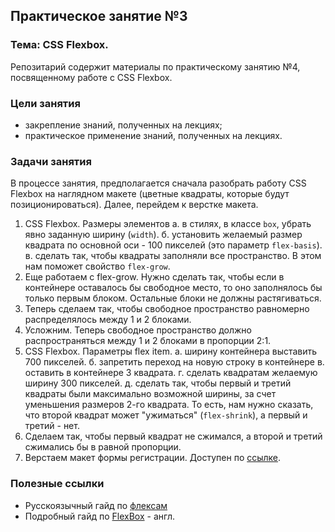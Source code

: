 ## Практическое занятие №3

### Тема: CSS Flexbox.

Репозитарий содержит материалы по практическому занятию №4, посвященному работе с CSS Flexbox.

### Цели занятия
- закрепление знаний, полученных на лекциях;
- практическое применение знаний, полученных на лекциях.

### Задачи занятия
В процессе занятия, предполагается сначала разобрать работу CSS Flexbox на наглядном макете (цветные квадраты, которые будут позиционироваться). Далее, перейдем к верстке макета.
1. CSS Flexbox. Размеры элементов
  а. в стилях, в классе `box`, убрать явно заданную ширину (`width`).
  б. установить желаемый размер квадрата по основной оси - 100 пикселей (это параметр `flex-basis`).
  в. сделать так, чтобы квадраты заполняли все пространство. В этом нам поможет свойство `flex-grow`.
2. Еще работаем с flex-grow. Нужно сделать так, чтобы если в контейнере оставалось бы свободное место, то оно заполнялось бы только первым блоком. Остальные блоки не должны растягиваться.
3. Теперь сделаем так, чтобы свободное пространство равномерно распределялось между 1 и 2 блоками.
4. Усложним. Теперь свободное пространство должно распространяться между 1 и 2 блоками в пропорции 2:1.
5. CSS Flexbox. Параметры flex item.
  а. ширину контейнера выставить 700 пикселей.
  б. запретить переход на новую строку в контейнере
  в. оставить в контейнере 3 квадрата.
  г. сделать квадратам желаемую ширину 300 пикселей.
  д. сделать так, чтобы первый и третий квадраты были максимально возможной ширины, за счет уменьшения размеров 2-го квадрата. То есть, нам нужно сказать, что второй квадрат может "ужиматься" (`flex-shrink`), а первый и третий - нет.
6. Сделаем так, чтобы первый квадрат не сжимался, а второй и третий сжимались бы в равной пропорции.
7. Верстаем макет формы регистрации. Доступен по [ссылке](https://www.figma.com/file/vZH9KSQgQfifJbwUm17arv/Sign-Up-Form-(Community)?type=design&node-id=3%3A2&mode=design&t=BeQtPC8ewM23vFpN-1).

### Полезные ссылки
 - Русскоязычный гайд по [флексам](https://medium.com/@stasonmars/%D0%B2%D0%B5%CC%88%D1%80%D1%81%D1%82%D0%BA%D0%B0-%D0%BD%D0%B0-flexbox-%D0%B2-css-%D0%BF%D0%BE%D0%BB%D0%BD%D1%8B%D0%B8%CC%86-%D1%81%D0%BF%D1%80%D0%B0%D0%B2%D0%BE%D1%87%D0%BD%D0%B8%D0%BA-e26662cf87e0)
 - Подробный гайд по [FlexBox](https://css-tricks.com/snippets/css/a-guide-to-flexbox/) - англ.